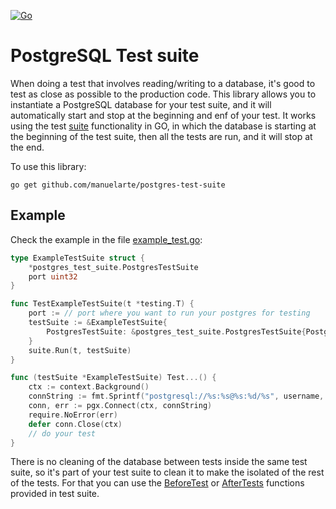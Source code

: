 [![Go](https://github.com/manuelarte/postgres-test-suite/actions/workflows/go.yml/badge.svg)](https://github.com/manuelarte/postgres-test-suite/actions/workflows/go.yml)

# PostgreSQL Test suite #

When doing a test that involves reading/writing to a database, it's good to test as close as possible to the production code.
This library allows you to instantiate a PostgreSQL database for your test suite, and it will automatically start and stop at the beginning and enf of your test.
It works using the test [suite](https://pkg.go.dev/github.com/stretchr/testify/suite) functionality in GO, in which the database is starting at the beginning of the test suite, then all the tests are run, and it will stop at the end.

To use this library:

```
go get github.com/manuelarte/postgres-test-suite
````

## Example ##

Check the example in the file [example_test.go](example_test.go):

```go
type ExampleTestSuite struct {
	*postgres_test_suite.PostgresTestSuite
	port uint32
}

func TestExampleTestSuite(t *testing.T) {
	port := // port where you want to run your postgres for testing
	testSuite := &ExampleTestSuite{
		PostgresTestSuite: &postgres_test_suite.PostgresTestSuite{PostgresConf: embeddedpostgres.DefaultConfig().Port(port)},
	}
	suite.Run(t, testSuite)
}

func (testSuite *ExampleTestSuite) Test...() {
    ctx := context.Background()
    connString := fmt.Sprintf("postgresql://%s:%s@%s:%d/%s", username, password, host, port, dbname)
    conn, err := pgx.Connect(ctx, connString)
    require.NoError(err)
    defer conn.Close(ctx)
	// do your test
}
```

There is no cleaning of the database between tests inside the same test suite, so it's part of your test suite to clean it to make the isolated of the rest of the tests. For that you can use the [BeforeTest](https://pkg.go.dev/github.com/stretchr/testify/suite#BeforeTest) or [AfterTests](https://pkg.go.dev/github.com/stretchr/testify/suite#AfterTest) functions provided in test suite.
